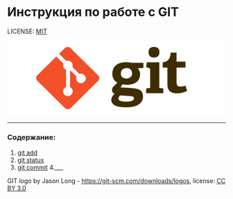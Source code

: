 # Инструкция по работе с GIT

LICENSE: [MIT](./license.md)


![](./assets/LOGO.png)
___
### Содержание:
1. [git add](./add.md)
2. [git status](./status.md)
3. [git commit](./commit.md)
4.___

GIT logo by Jason Long - https://git-scm.com/downloads/logos, license: [CC BY 3.0](https://creativecommons.org/licenses/by/3.0/)
